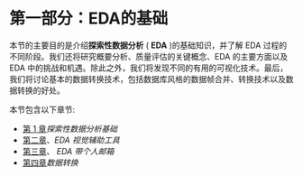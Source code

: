 # 第一部分：EDA的基础

本节的主要目的是介绍**探索性数据分析** ( **EDA** )的基础知识，并了解 EDA 过程的不同阶段。我们还将研究概要分析、质量评估的关键概念、EDA 的主要方面以及 EDA 中的挑战和机遇。除此之外，我们将发现不同的有用的可视化技术。最后，我们将讨论基本的数据转换技术，包括数据库风格的数据帧合并、转换技术以及数据转换的好处。

本节包含以下章节:

*   [第 1 章](01.html)*探索性数据分析基础*
*   [第二章](02.html)、*EDA 视觉辅助工具*
*   [第三章](03.html)、 *EDA 带个人邮箱*
*   [第四章](04.html)*数据转换*